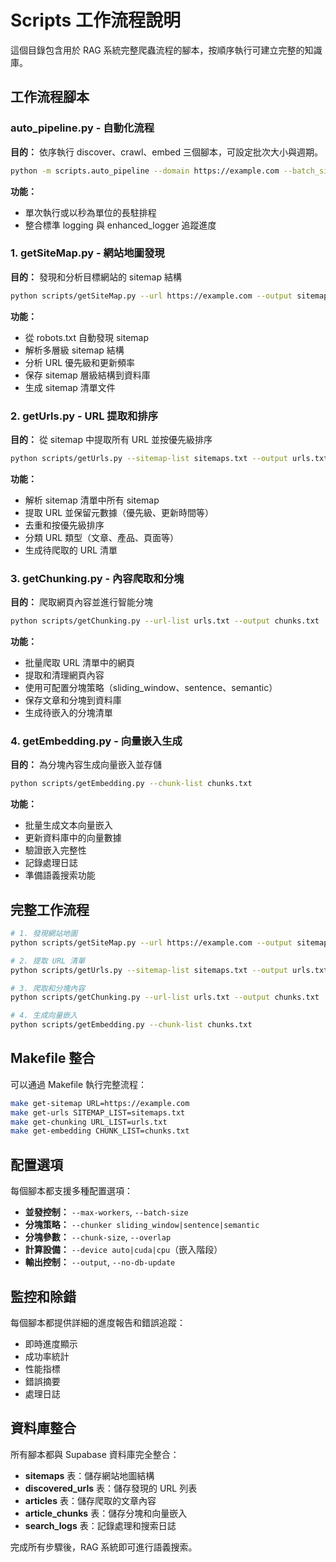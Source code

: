 # Scripts 工作流程說明

這個目錄包含用於 RAG 系統完整爬蟲流程的腳本，按順序執行可建立完整的知識庫。

## 工作流程腳本

### auto_pipeline.py - 自動化流程
**目的：** 依序執行 discover、crawl、embed 三個腳本，可設定批次大小與週期。

```bash
python -m scripts.auto_pipeline --domain https://example.com --batch_size 100 --schedule 3600
```

**功能：**
- 單次執行或以秒為單位的長駐排程
- 整合標準 logging 與 enhanced_logger 追蹤進度

### 1. getSiteMap.py - 網站地圖發現
**目的：** 發現和分析目標網站的 sitemap 結構

```bash
python scripts/getSiteMap.py --url https://example.com --output sitemaps.txt
```

**功能：**
- 從 robots.txt 自動發現 sitemap
- 解析多層級 sitemap 結構  
- 分析 URL 優先級和更新頻率
- 保存 sitemap 層級結構到資料庫
- 生成 sitemap 清單文件

### 2. getUrls.py - URL 提取和排序
**目的：** 從 sitemap 中提取所有 URL 並按優先級排序

```bash
python scripts/getUrls.py --sitemap-list sitemaps.txt --output urls.txt
```

**功能：**
- 解析 sitemap 清單中所有 sitemap
- 提取 URL 並保留元數據（優先級、更新時間等）
- 去重和按優先級排序
- 分類 URL 類型（文章、產品、頁面等）
- 生成待爬取的 URL 清單

### 3. getChunking.py - 內容爬取和分塊  
**目的：** 爬取網頁內容並進行智能分塊

```bash
python scripts/getChunking.py --url-list urls.txt --output chunks.txt
```

**功能：**
- 批量爬取 URL 清單中的網頁
- 提取和清理網頁內容
- 使用可配置分塊策略（sliding_window、sentence、semantic）
- 保存文章和分塊到資料庫
- 生成待嵌入的分塊清單

### 4. getEmbedding.py - 向量嵌入生成
**目的：** 為分塊內容生成向量嵌入並存儲

```bash
python scripts/getEmbedding.py --chunk-list chunks.txt
```

**功能：**
- 批量生成文本向量嵌入
- 更新資料庫中的向量數據
- 驗證嵌入完整性
- 記錄處理日誌
- 準備語義搜索功能

## 完整工作流程

```bash
# 1. 發現網站地圖
python scripts/getSiteMap.py --url https://example.com --output sitemaps.txt

# 2. 提取 URL 清單
python scripts/getUrls.py --sitemap-list sitemaps.txt --output urls.txt

# 3. 爬取和分塊內容
python scripts/getChunking.py --url-list urls.txt --output chunks.txt

# 4. 生成向量嵌入
python scripts/getEmbedding.py --chunk-list chunks.txt
```

## Makefile 整合

可以通過 Makefile 執行完整流程：

```bash
make get-sitemap URL=https://example.com
make get-urls SITEMAP_LIST=sitemaps.txt  
make get-chunking URL_LIST=urls.txt
make get-embedding CHUNK_LIST=chunks.txt
```

## 配置選項

每個腳本都支援多種配置選項：

- **並發控制：** `--max-workers`, `--batch-size`
- **分塊策略：** `--chunker sliding_window|sentence|semantic`
- **分塊參數：** `--chunk-size`, `--overlap`
- **計算設備：** `--device auto|cuda|cpu`（嵌入階段）
- **輸出控制：** `--output`, `--no-db-update`

## 監控和除錯

每個腳本都提供詳細的進度報告和錯誤追蹤：

- 即時進度顯示
- 成功率統計
- 性能指標
- 錯誤摘要
- 處理日誌

## 資料庫整合

所有腳本都與 Supabase 資料庫完全整合：

- **sitemaps** 表：儲存網站地圖結構
- **discovered_urls** 表：儲存發現的 URL 列表
- **articles** 表：儲存爬取的文章內容
- **article_chunks** 表：儲存分塊和向量嵌入
- **search_logs** 表：記錄處理和搜索日誌

完成所有步驟後，RAG 系統即可進行語義搜索。
